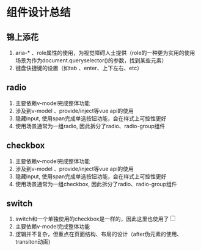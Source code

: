 # 组件设计总结

## 锦上添花
1. aria-*  、role属性的使用，为视觉障碍人士提供（role的一种更为实用的使用场景为作为document.queryselector()的参数，找到某些元素）
2. 键盘快捷键的设置（如tab 、enter、上下左右、etc）

## radio
1. 主要依赖v-model完成整体功能
2. 涉及到v-model 、provide/inject等vue api的使用
3. 隐藏input, 使用span完成单选按钮功能，会在样式上可控性更好
4. 使用场景通常为一组radio, 因此拆分了radio、radio-group组件

## checkbox
1. 主要依赖v-model完成整体功能
2. 涉及到v-model 、provide/inject等vue api的使用
3. 隐藏input, 使用span完成单选按钮功能，会在样式上可控性更好
4. 使用场景通常为一组checkbox, 因此拆分了radio、radio-group组件

## switch
1. switch和一个单独使用的checkbox是一样的，因此这里也使用了<input type='checkbox'>
2. 主要依赖v-model完成整体功能
3. 逻辑并不复杂，但重点在页面结构、布局的设计（after伪元素的使用、transiton动画)
